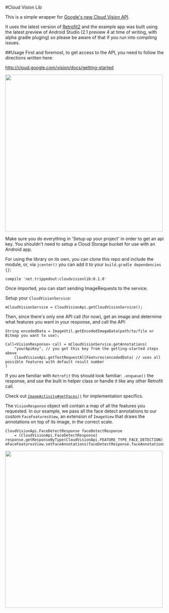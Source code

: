 #Cloud Vision Lib

This is a simple wrapper for [Google's new Cloud Vision API](https://cloud.google.com/vision/). 

It uses the latest version of [Retrofit2](https://github.com/square/retrofit/) and the example app was built using the latest
preview of Android Studio (2.1 preview 4 at time of writing, with alpha gradle pluging) so please
be aware of that if you run into compiling issues.

##Usage 
First and foremost, to get access to the API, you need to follow the directions written here:

http://cloud.google.com/vision/docs/getting-started

<img src="https://raw.githubusercontent.com/trippedout/GoogleCloudVisionDemo/master/assets/setup.png" width="500"  />

Make sure you do everything in 'Setup up your project' in order to get an api key. You shouldn't need
to setup a Cloud Storage bucket for use with an Android app.

For using the library on its own, you can clone this repo and include the module, or, via `jcenter()`
you can add it to your `build.gradle dependencies {}`:
    
    compile 'net.trippedout:cloudvisionlib:0.1.0'
    
Once imported, you can start sending ImageRequests to the service.

Setup your `CloudVisionService`:

    mCloudVisionService = CloudVisionApi.getCloudVisionService();
    
Then, since there's only one API call (for now), get an image and determine what features you want
in your response, and call the API:

    String encodedData = ImageUtil.getEncodedImageData(path/to/file or Bitmap you want to use);
    
    Call<VisionResponse> call = mCloudVisionService.getAnnotations(
        "yourApiKey", // you get this key from the getting-started steps above        
        CloudVisionApi.getTestRequestAllFeatures(encodedData) // uses all possible features with default result number
    )

If you are familiar with `Retrofit` this should look familiar: `.enqueue()` the response, and use the built in
helper class or handle it like any other Retrofit call.
  
Check out [`ImageActivity#getFaces()`](https://github.com/trippedout/GoogleCloudVisionDemo/blob/master/app/src/main/java/net/trippedout/cloudvisiondemo/ImageActivity.java#L52)
for implementation specifics.

The `VisionResponse` object will contain a map of all the features you requested. In our example, we pass
all the face detect annotations to our custom `FaceFeaturesView`, an extension of `ImageView` that 
draws the annotations on top of its image, in the correct scale.

    CloudVisionApi.FaceDetectResponse faceDetectResponse 
        = (CloudVisionApi.FaceDetectResponse) response.getResponseByType(CloudVisionApi.FEATURE_TYPE_FACE_DETECTION);
    mFaceFeaturesView.setFaceAnnotations(faceDetectResponse.faceAnnotations);

<img src="https://raw.githubusercontent.com/trippedout/GoogleCloudVisionDemo/master/assets/demo.jpg" width="500"  />
